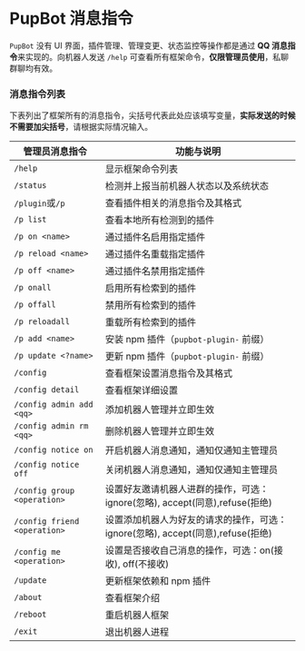 # PupBot 消息指令

`PupBot` 没有 UI 界面，插件管理、管理变更、状态监控等操作都是通过 **QQ 消息指令**来实现的。向机器人发送 `/help` 可查看所有框架命令，**仅限管理员使用**，私聊群聊均有效。

### 消息指令列表

下表列出了框架所有的消息指令，尖括号代表此处应该填写变量，**实际发送的时候不需要加尖括号**，请根据实际情况输入。

| 管理员消息指令               | 功能与说明                                                                      |
| ---------------------------- | ------------------------------------------------------------------------------- |
| `/help`                      | 显示框架命令列表                                                                |
| `/status`                    | 检测并上报当前机器人状态以及系统状态                                            |
| `/plugin`或`/p`                    | 查看插件相关的消息指令及其格式                                                  |
| `/p list`               | 查看本地所有检测到的插件                                                        |
| `/p on <name>`          | 通过插件名启用指定插件                                                          |
| `/p reload <name>`      | 通过插件名重载指定插件                                                          |
| `/p off <name>`         | 通过插件名禁用指定插件                                                          |
| `/p onall`              | 启用所有检索到的插件                                                            |
| `/p offall`             | 禁用所有检索到的插件                                                            |
| `/p reloadall`             | 重载所有检索到的插件                                                            |
| `/p add <name>`         | 安装 npm 插件（`pupbot-plugin-` 前缀）                                         |
| `/p update <?name>`     | 更新 npm 插件（`pupbot-plugin-` 前缀）                                         |
| `/config`                    | 查看框架设置消息指令及其格式                                                    |
| `/config detail`             | 查看框架详细设置                                                                |
| `/config admin add <qq>`     | 添加机器人管理并立即生效                                                        |
| `/config admin rm <qq>`      | 删除机器人管理并立即生效                                                        |
| `/config notice on`          | 开启机器人消息通知，通知仅通知主管理员                                          |
| `/config notice off`         | 关闭机器人消息通知，通知仅通知主管理员                                          |
| `/config group <operation>`  | 设置好友邀请机器人进群的操作，可选：ignore(忽略), accept(同意),refuse(拒绝)     |
| `/config friend <operation>` | 设置添加机器人为好友的请求的操作，可选：ignore(忽略), accept(同意),refuse(拒绝) |
| `/config me <operation>` | 设置是否接收自己消息的操作，可选：on(接收), off(不接收) |
| `/update`                    | 更新框架依赖和 npm 插件                                                         |
| `/about`                     | 查看框架介绍                                                                    |
| `/reboot`                     | 重启机器人框架                                                                    |
| `/exit`                      | 退出机器人进程                                                                  |
